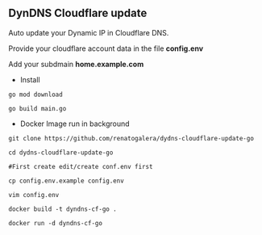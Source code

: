 ## DynDNS Cloudflare update

Auto update your Dynamic IP in Cloudflare DNS.

Provide your cloudflare account data in the file **config.env**

Add your subdmain **home.example.com**

- Install

```
go mod download

go build main.go
```

- Docker Image run in background

```
git clone https://github.com/renatogalera/dydns-cloudflare-update-go 

cd dydns-cloudflare-update-go

#First create edit/create conf.env first

cp config.env.example config.env

vim config.env

docker build -t dyndns-cf-go .

docker run -d dyndns-cf-go
```
